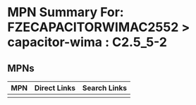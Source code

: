 



# MPN Summary For: FZECAPACITORWIMAC2552 > capacitor-wima : C2.5_5-2

## MPNs
  

|MPN|Direct Links|Search Links|
| :--- | :--- | :--- |
||||
